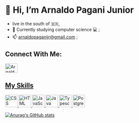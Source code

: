 # 👋 Hi, I’m Arnaldo Pagani Junior
- live in the south of 🇧🇷,
- 👀 Currently studying computer science :computer: ;
- 📫 arnaldopaganijr@gmail.com ;

## Connect With Me:

<a href="https://www.linkedin.com/in/arnaldo-pagani-junior-7b1b87211/" target="_blank">
<img align="center" alt="Arnaldo-Linkedin" height="30" width="40" src="https://cdn.jsdelivr.net/npm/simple-icons@3.0.1/icons/linkedin.svg"
 </a>
  
## My Skills

<img src="https://cdn.jsdelivr.net/gh/devicons/devicon/icons/css3/css3-original.svg"  alt="CSS" width="40" height="40" style="max-width:100%"></img>
<img src="https://cdn.jsdelivr.net/gh/devicons/devicon/icons/html5/html5-original.svg"  alt="HTML" width="40" height="40" style="max-width:100%"></img>
<img src="https://cdn.jsdelivr.net/gh/devicons/devicon/icons/javascript/javascript-original.svg"  alt="JavaScript" width="40" height="40" style="max-width:100%"></img>
<img src="https://cdn.jsdelivr.net/gh/devicons/devicon/icons/java/java-original.svg"  alt="Java" width="40" height="40" style="max-width:100%"></img>
<img src="https://cdn.jsdelivr.net/gh/devicons/devicon/icons/typescript/typescript-original.svg"  alt="Typescript" width="40" height="40" style="max-width:100%"></img>
<img src="https://cdn.jsdelivr.net/gh/devicons/devicon/icons/postgresql/postgresql-original.svg"  alt="Postgresql" width="40" height="40" style="max-width:100%"></img>


[![Anurag's GitHub stats](https://github-readme-stats.vercel.app/api?username=arnaldopag&show_icons=true&theme=dark)](https://github.com/anuraghazra/github-readme-stats)

